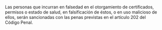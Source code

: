 Las personas que incurran en falsedad en el otorgamiento de certificados, permisos o estado de salud, en falsificación de éstos, o en uso malicioso de ellos, serán sancionadas con las penas previstas en el artículo 202 del Código Penal.